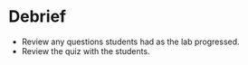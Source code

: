 # Debrief

- Review any questions students had as the lab progressed.
- Review the quiz with the students.
